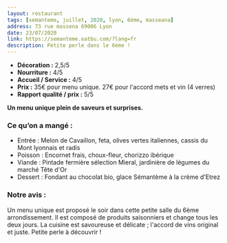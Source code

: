 ```yaml
---
layout: restaurant
tags: [semanteme, juillet, 2020, lyon, 6ème, masseana]
address: 73 rue massena 69006 Lyon 
date: 23/07/2020
link: https://semanteme.eatbu.com/?lang=fr
description: Petite perle dans le 6ème !
---
```


* **Décoration :** 2,5/5
* **Nourriture :** 4/5
* **Accueil / Service :** 4/5
* **Prix :** 35€ pour menu unique. 27€ pour l'accord mets et vin (4 verres)
* **Rapport qualité / prix :** 5/5

**Un menu unique plein de saveurs et surprises.**

### Ce qu’on a mangé : 
* Entrée : Melon de Cavaillon, feta, olives vertes italiennes, cassis du Mont lyonnais et radis
* Poisson : Encornet frais, choux-fleur, chorizzo ibérique
* Viande : Pintade fermière sélection Mieral, jardinière de légumes du marché Tête d'Or
* Dessert : Fondant au chocolat bio, glace Sémantème à la crème d'Etrez 
    
### Notre avis :
Un menu unique est proposé le soir dans cette petite salle du 6ème arrondissement. Il est composé de produits saisonniers et change tous les deux jours. 
La cuisine est savoureuse et délicate ; l'accord de vins original et juste. 
Petite perle à découvrir ! 

  
